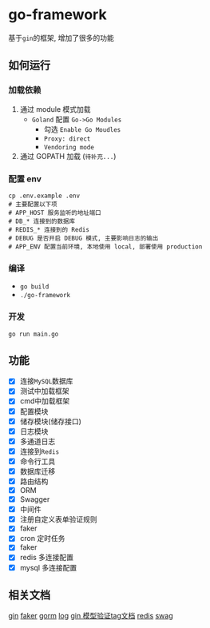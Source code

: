 # go-framework

基于`gin`的框架, 增加了很多的功能

## 如何运行

### 加载依赖

1. 通过 module 模式加载
    - `Goland` 配置 `Go->Go Modules`
        - 勾选 `Enable Go Moudles`
        - `Proxy: direct`
        - `Vendoring mode`
2. 通过 GOPATH 加载 (`待补充...`)

### 配置 env

```shell script
cp .env.example .env
# 主要配置以下项
# APP_HOST 服务监听的地址端口
# DB_* 连接到的数据库
# REDIS_* 连接到的 Redis
# DEBUG 是否开启 DEBUG 模式, 主要影响日志的输出
# APP_ENV 配置当前环境, 本地使用 local, 部署使用 production
```

### 编译

- `go build`
- `./go-framework`

### 开发

```shell script
go run main.go
```

## 功能

- [x] 连接`MySQL`数据库
- [x] 测试中加载框架
- [x] cmd中加载框架
- [x] 配置模块
- [x] 储存模块(储存接口)
- [x] 日志模块
- [x] 多通道日志
- [x] 连接到`Redis`
- [x] 命令行工具
- [x] 数据库迁移
- [x] 路由结构
- [x] ORM
- [x] Swagger
- [x] 中间件
- [x] 注册自定义表单验证规则
- [x] faker
- [x] cron 定时任务
- [x] faker
- [x] redis 多连接配置
- [x] mysql 多连接配置

## 相关文档

[gin](https://github.com/gin-gonic/gin)
[faker](https://github.com/bxcodec/faker)
[gorm](https://gorm.io/zh_CN/docs/)
[log](https://github.com/sirupsen/logrus)
[gin 模型验证tag文档](https://godoc.org/gopkg.in/go-playground/validator.v9)
[redis](https://github.com/go-redis/redis)
[swag](https://github.com/swaggo/swag)
